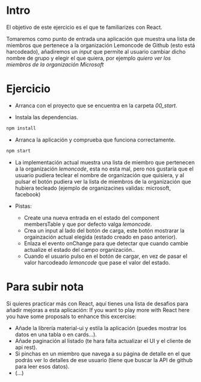 # Intro

El objetivo de este ejercicio es el que te familiarizes con React.

Tomaremos como punto de entrada una aplicación que muestra una lista de miembros
que pertenece a la organización Lemoncode de Github (esto está harcodeado), añadiremos
un _input_ que permite al usuario cambiar dicho nombre de grupo y elegir el que quiera,
por ejemplo _quiero ver los miembros de la organización Microsoft_

# Ejercicio

- Arranca con el proyecto que se encuentra en la carpeta *00_start*.

- Instala las dependencias.

```bash
npm install
```

- Arranca la aplicación y comprueba que funciona correctamente.

```bash
npm start
```

- La implementación actual muestra una lista de miembro que pertenecen a la organización 
_lemoncode_, esta no esta mal, pero nos gustaría que el usuario pudiera teclear el nombre
de organización que quisiera, y al pulsar el botón pudiera ver la lista de miembros de la
organización que hubiera tecleado (ejemplo de organizacines validas: microsoft, facebook)

- Pistas:

  - Create una nueva entrada en el estado del component membersTable y que por defecto valga _lemoncode_.
  - Crea un input al lado del botón de carga, este botón mostrarar la orgainzación actual elegida (estado creado en paso anterior).
  - Enlaza el evento onChange para que detectar que cuando cambie actualize el estado del campo organización..
  - Cuando el usuario pulso en el botón de cargar, en vez de pasar el valor harcodeado _lemoncode_ que pase el 
  valor del estado.
  
# Para subir nota

Si quieres practicar más con React, aquí tienes una lista de desafios para añadir mejoras a esta aplicación:
If you want to play more with React here you have some proposals to enhance this excercise:

- Añade la librería material-ui y estila la aplicación (puedes mostrar los datos en una tabla o en cards...).
- Añade paginación al listado (te hara falta actualizar el UI y el cliente de api rest).
- Si pinchas en un miembro que navega a su página de detalle en el que podrás ver lo detalles de ese usuario (tiene que buscar la API de github para leer esos datos).
- (...)
